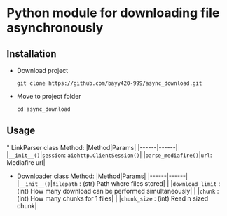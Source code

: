# Python module for downloading file asynchronously 

## Installation 

* Download project 
  ```console
  git clone https://github.com/bayy420-999/async_download.git
  ```

* Move to project folder 
  ```console
  cd async_download
  ```

## Usage 

" LinkParser class 
  Method:
  |Method|Params|
  |------|------|
  |`__init__()`|`session`: `aiohttp.ClientSession()`|
  |`parse_mediafire()`|`url`: Mediafire url|
  
* Downloader class 
  Method:
  |Method|Params|
  |------|------|
  |`__init__()`|`filepath` : (str) Path where files stored|
  |            |`download_limit` : (int) How many download can be performed simultaneously|
  |            |`chunk` : (int) How many chunks for 1 files|
  |            |`chunk_size` : (int) Read n sized chunk|
  

  

